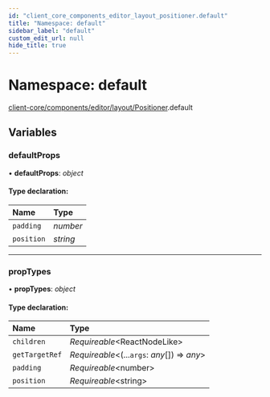 ```yaml
---
id: "client_core_components_editor_layout_positioner.default"
title: "Namespace: default"
sidebar_label: "default"
custom_edit_url: null
hide_title: true
---
```


# Namespace: default

[client-core/components/editor/layout/Positioner](client_core_components_editor_layout_positioner.md).default

## Variables

### defaultProps

• **defaultProps**: *object*

#### Type declaration:

Name | Type |
:------ | :------ |
`padding` | *number* |
`position` | *string* |

___

### propTypes

• **propTypes**: *object*

#### Type declaration:

Name | Type |
:------ | :------ |
`children` | *Requireable*<ReactNodeLike\> |
`getTargetRef` | *Requireable*<(...`args`: *any*[]) => *any*\> |
`padding` | *Requireable*<number\> |
`position` | *Requireable*<string\> |
